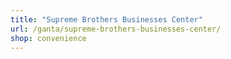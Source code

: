 ```yaml
---
title: "Supreme Brothers Businesses Center"
url: /ganta/supreme-brothers-businesses-center/
shop: convenience
---
```

